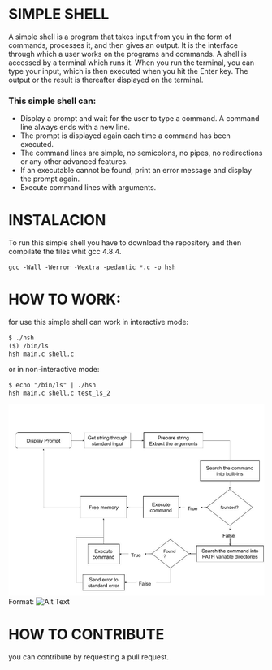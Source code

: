 # SIMPLE SHELL

A simple shell is a program that takes input from you in the form of commands, processes it, and then gives an output. It is the interface through which a user works on the programs and commands. A shell is accessed by a terminal which runs it.
When you run the terminal, you can type your input, which is then executed when you hit the Enter key. The output or the result is thereafter displayed on the terminal.

### This simple shell can:

* Display a prompt and wait for the user to type a command. A command line always ends with a new line.
* The prompt is displayed again each time a command has been executed.
* The command lines are simple, no semicolons, no pipes, no redirections or any other advanced features.
* If an executable cannot be found, print an error message and display the prompt again.
* Execute command lines with arguments.

# INSTALACION

To run this simple shell you have to download the repository and then compilate the files whit gcc 4.8.4. 

```
gcc -Wall -Werror -Wextra -pedantic *.c -o hsh

```

# HOW TO WORK:

for use this simple shell can work in interactive mode:

```
$ ./hsh
($) /bin/ls
hsh main.c shell.c

```

or in non-interactive mode:

```
$ echo "/bin/ls" | ./hsh
hsh main.c shell.c test_ls_2

```

![diagram](/grafic.jpeg)
Format: ![Alt Text](url)

# HOW TO CONTRIBUTE

you can contribute by requesting a pull request.
